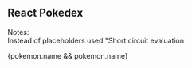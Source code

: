 ## React Pokedex

Notes:<br>
Instead of placeholders used "Short circuit evaluation<br>

<p>{pokemon.name && pokemon.name}</p>
